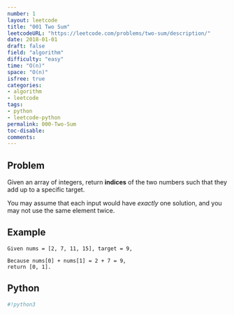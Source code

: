 ```yaml
---
number: 1
layout: leetcode
title: "001 Two Sum"
leetcodeURL: "https://leetcode.com/problems/two-sum/description/"
date: 2018-01-01
draft: false
field: "algorithm"
difficulty: "easy"
time: "O(n)"
space: "O(n)"
isfree: true
categories:
- algorithm
- leetcode
tags:
- python
- leetcode-python
permalink: 000-Two-Sum
toc-disable:
comments:
---
```


## Problem
Given an array of integers, return **indices** of the two numbers such that they add up to a specific target.

You may assume that each input would have *exactly* one solution, and you may not use the same element twice.

## Example

```
Given nums = [2, 7, 11, 15], target = 9,

Because nums[0] + nums[1] = 2 + 7 = 9,
return [0, 1].
```

## Python

```python
#!python3
```
